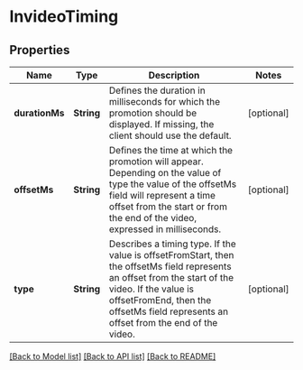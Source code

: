 # InvideoTiming

## Properties
Name | Type | Description | Notes
------------ | ------------- | ------------- | -------------
**durationMs** | **String** | Defines the duration in milliseconds for which the promotion should be displayed. If missing, the client should use the default. | [optional] 
**offsetMs** | **String** | Defines the time at which the promotion will appear. Depending on the value of type the value of the offsetMs field will represent a time offset from the start or from the end of the video, expressed in milliseconds. | [optional] 
**type** | **String** | Describes a timing type. If the value is offsetFromStart, then the offsetMs field represents an offset from the start of the video. If the value is offsetFromEnd, then the offsetMs field represents an offset from the end of the video. | [optional] 

[[Back to Model list]](../README.md#documentation-for-models) [[Back to API list]](../README.md#documentation-for-api-endpoints) [[Back to README]](../README.md)


